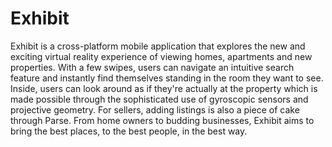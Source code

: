 # Exhibit

Exhibit is a cross-platform mobile application that
explores the new and exciting virtual reality
experience of viewing homes, apartments and new properties.
With a few swipes, users can navigate an intuitive search
feature and instantly find themselves standing in the room
they want to see. Inside, users can look around as if
they're actually at the property which is made possible through the
sophisticated use of gyroscopic sensors and projective geometry.
For sellers, adding listings is also a piece of cake through Parse.
From home owners to budding businesses, Exhibit aims to bring the best
places, to the best people, in the best way.
